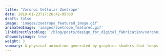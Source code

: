 ```yaml
---
title: 'Voronoi Cellular Zoetrope'
date: 2018-01-23T17:26:42-05:00
draft: false
image: 'images/zoetrope_featured_image.gif'
animatedImage: 'images/zoetrope_featured.gif'
linkdirectlytoblog: '/blog/posts/design_for_digital_fabrication/voronoi-cellular-zoetrope/'
showonlyimage: true
weight: 3
summary: A physical animation generated by graphics shaders that loops seamlessly and infinitely
---
```


